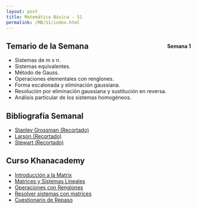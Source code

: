 ```yaml
---
layout: post
title: Matemática Básica - S1
permalink: /MB/S1/index.html
---
```


<div align='right' style='float:right'>
<h4>Semana 1</h4>
</div>

## Temario de la Semana
- Sistemas de m x n.
- Sistemas equivalentes.
- Método de Gauss.
- Operaciones elementales con renglones.
- Forma escalonada y eliminación gaussiana.
- Resolución por eliminación gaussiana y sustitución en reversa.
- Análisis particular de los sistemas homogéneos.

## Bibliografía Semanal
  - [Stanley Grossman (Recortado)](/archivos/MB/S1/Grossman)
  - [Larson (Recortado)](/archivos/MB/S1/Larson)
  - [Stewart (Recortado)](/archivos/MB/S1/Stewart)

## Curso Khanacademy
  - [Introducción a la Matrix](https://es.khanacademy.org/math/precalculus/x9e81a4f98389efdf:matrices/x9e81a4f98389efdf:mat-intro/v/introduction-to-the-matrix)
  - [Matrices y Sistemas Lineales](https://es.khanacademy.org/math/precalculus/x9e81a4f98389efdf:matrices/x9e81a4f98389efdf:representing-systems-with-matrices/a/representing-systems-with-matrices)
  - [Operaciones con Renglones](https://es.khanacademy.org/math/precalculus/x9e81a4f98389efdf:matrices/x9e81a4f98389efdf:elementary-matrix-row-operations/a/matrix-row-operations)
  - [Resolver sistemas  con matrices](https://es.khanacademy.org/math/precalculus/x9e81a4f98389efdf:matrices/x9e81a4f98389efdf:row-echelon-and-gaussian-elimination/v/matrices-reduced-row-echelon-form-2)
  - [Cuestionario de Repaso](https://es.khanacademy.org/math/precalculus/x9e81a4f98389efdf:matrices/quiz/x9e81a4f98389efdf:matrices-quiz-1?modal=1)